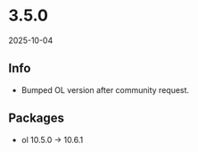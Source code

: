 # 3.5.0
2025-10-04

## Info
- Bumped OL version after community request.

## Packages
- ol 10.5.0 -> 10.6.1

